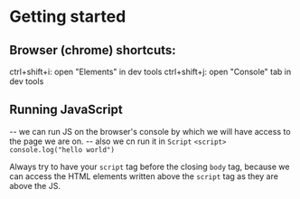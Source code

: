 # Getting started

## Browser (chrome) shortcuts:

ctrl+shift+i: open "Elements" in dev tools
ctrl+shift+j: open "Console" tab in dev tools

## Running JavaScript

-- we can run JS on the browser's console by which we will have access to the page we are on.
-- also we cn run it in `Script`
`` <script> console.log("hello world") ``

Always try to have your `script` tag before the closing `body` tag, because we can access the HTML elements written above the `script` tag as they are above the JS.